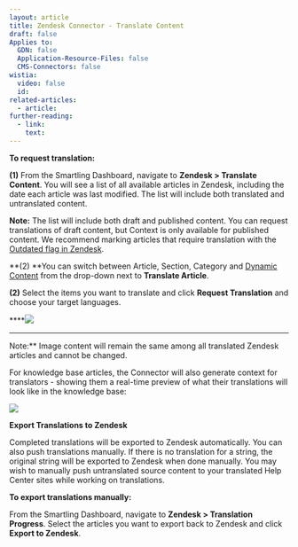 ```yaml
---
layout: article
title: Zendesk Connector - Translate Content
draft: false
Applies to:
  GDN: false
  Application-Resource-Files: false
  CMS-Connectors: false
wistia:
  video: false
  id:
related-articles:
  - article:
further-reading:
  - link:
    text:
---
```

**To request translation:**

**(1)** From the Smartling Dashboard, navigate to **Zendesk > Translate Content**. You will see a list of all available articles in Zendesk, including the date each article was last modified. The list will include both translated and untranslated content.

**Note:** The list will include both draft and published content. You can request translations of draft content, but Context is only available for published content. We recommend marking articles that require translation with the [Outdated flag in Zendesk](/hc/en-us/articles/216506578).

**(2) **You can switch between Article, Section, Category and [Dynamic Content](https://support.zendesk.com/hc/en-us/articles/203663356) from the drop-down next to **Translate Article**.

**(2)** Select the items you want to translate and click **Request Translation** and choose your target languages.

****![](/hc/en-us/article_attachments/205309807/Smartling___Translate_Content.png)  
******  
Note:** Image content will remain the same among all translated Zendesk articles and cannot be changed.

For knowledge base articles, the Connector will also generate context for translators - showing them a real-time preview of what their translations will look like in the knowledge base:

![](/hc/en-us/article_attachments/205775918/Smartling___Translations_Management.png)

**Export Translations to Zendesk**

Completed translations will be exported to Zendesk automatically. You can also push translations manually. If there is no translation for a string, the original string will be exported to Zendesk when done manually. You may wish to manually push untranslated source content to your translated Help Center sites while working on translations.

**To export translations manually:**

From the Smartling Dashboard, navigate to **Zendesk > Translation Progress**. Select the articles you want to export back to Zendesk and click **Export to Zendesk**.